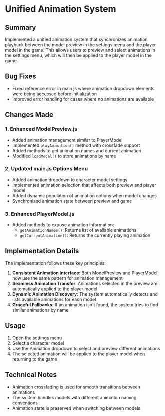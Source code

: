 # Unified Animation System

## Summary
Implemented a unified animation system that synchronizes animation playback between the model preview in the settings menu and the player model in the game. This allows users to preview and select animations in the settings menu, which will then be applied to the player model in the game.

## Bug Fixes
- Fixed reference error in main.js where animation dropdown elements were being accessed before initialization
- Improved error handling for cases where no animations are available

## Changes Made

### 1. Enhanced ModelPreview.js
- Added animation management similar to PlayerModel
- Implemented `playAnimation()` method with crossfade support
- Added methods to get animation names and current animation
- Modified `loadModel()` to store animations by name

### 2. Updated main.js Options Menu
- Added animation dropdown to character model settings
- Implemented animation selection that affects both preview and player model
- Added dynamic population of animation options when model changes
- Synchronized animation state between preview and game

### 3. Enhanced PlayerModel.js
- Added methods to expose animation information:
  - `getAnimationNames()`: Returns list of available animations
  - `getCurrentAnimation()`: Returns the currently playing animation

## Implementation Details

The implementation follows these key principles:
1. **Consistent Animation Interface**: Both ModelPreview and PlayerModel now use the same pattern for animation management
2. **Seamless Animation Transfer**: Animations selected in the preview are automatically applied to the player model
3. **Dynamic Animation Discovery**: The system automatically detects and lists available animations for each model
4. **Graceful Fallbacks**: If an animation isn't found, the system tries to find similar animations by name

## Usage
1. Open the settings menu
2. Select a character model
3. Use the Animation dropdown to select and preview different animations
4. The selected animation will be applied to the player model when returning to the game

## Technical Notes
- Animation crossfading is used for smooth transitions between animations
- The system handles models with different animation naming conventions
- Animation state is preserved when switching between models